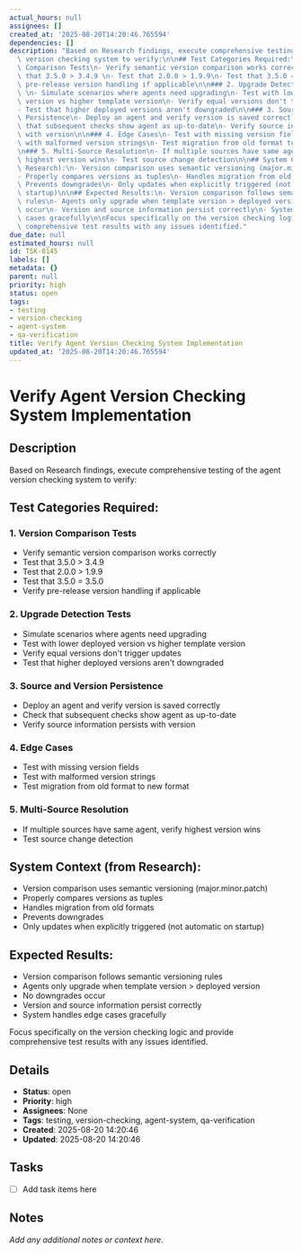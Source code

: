 ```yaml
---
actual_hours: null
assignees: []
created_at: '2025-08-20T14:20:46.765594'
dependencies: []
description: "Based on Research findings, execute comprehensive testing of the agent\
  \ version checking system to verify:\n\n## Test Categories Required:\n\n### 1. Version\
  \ Comparison Tests\n- Verify semantic version comparison works correctly\n- Test\
  \ that 3.5.0 > 3.4.9 \n- Test that 2.0.0 > 1.9.9\n- Test that 3.5.0 = 3.5.0\n- Verify\
  \ pre-release version handling if applicable\n\n### 2. Upgrade Detection Tests \
  \ \n- Simulate scenarios where agents need upgrading\n- Test with lower deployed\
  \ version vs higher template version\n- Verify equal versions don't trigger updates\n\
  - Test that higher deployed versions aren't downgraded\n\n### 3. Source and Version\
  \ Persistence\n- Deploy an agent and verify version is saved correctly\n- Check\
  \ that subsequent checks show agent as up-to-date\n- Verify source information persists\
  \ with version\n\n### 4. Edge Cases\n- Test with missing version fields\n- Test\
  \ with malformed version strings\n- Test migration from old format to new format\n\
  \n### 5. Multi-Source Resolution\n- If multiple sources have same agent, verify\
  \ highest version wins\n- Test source change detection\n\n## System Context (from\
  \ Research):\n- Version comparison uses semantic versioning (major.minor.patch)\n\
  - Properly compares versions as tuples\n- Handles migration from old formats\n-\
  \ Prevents downgrades\n- Only updates when explicitly triggered (not automatic on\
  \ startup)\n\n## Expected Results:\n- Version comparison follows semantic versioning\
  \ rules\n- Agents only upgrade when template version > deployed version\n- No downgrades\
  \ occur\n- Version and source information persist correctly\n- System handles edge\
  \ cases gracefully\n\nFocus specifically on the version checking logic and provide\
  \ comprehensive test results with any issues identified."
due_date: null
estimated_hours: null
id: TSK-0145
labels: []
metadata: {}
parent: null
priority: high
status: open
tags:
- testing
- version-checking
- agent-system
- qa-verification
title: Verify Agent Version Checking System Implementation
updated_at: '2025-08-20T14:20:46.765594'
---
```


# Verify Agent Version Checking System Implementation

## Description
Based on Research findings, execute comprehensive testing of the agent version checking system to verify:

## Test Categories Required:

### 1. Version Comparison Tests
- Verify semantic version comparison works correctly
- Test that 3.5.0 > 3.4.9 
- Test that 2.0.0 > 1.9.9
- Test that 3.5.0 = 3.5.0
- Verify pre-release version handling if applicable

### 2. Upgrade Detection Tests  
- Simulate scenarios where agents need upgrading
- Test with lower deployed version vs higher template version
- Verify equal versions don't trigger updates
- Test that higher deployed versions aren't downgraded

### 3. Source and Version Persistence
- Deploy an agent and verify version is saved correctly
- Check that subsequent checks show agent as up-to-date
- Verify source information persists with version

### 4. Edge Cases
- Test with missing version fields
- Test with malformed version strings
- Test migration from old format to new format

### 5. Multi-Source Resolution
- If multiple sources have same agent, verify highest version wins
- Test source change detection

## System Context (from Research):
- Version comparison uses semantic versioning (major.minor.patch)
- Properly compares versions as tuples
- Handles migration from old formats
- Prevents downgrades
- Only updates when explicitly triggered (not automatic on startup)

## Expected Results:
- Version comparison follows semantic versioning rules
- Agents only upgrade when template version > deployed version
- No downgrades occur
- Version and source information persist correctly
- System handles edge cases gracefully

Focus specifically on the version checking logic and provide comprehensive test results with any issues identified.

## Details
- **Status**: open
- **Priority**: high
- **Assignees**: None
- **Tags**: testing, version-checking, agent-system, qa-verification
- **Created**: 2025-08-20 14:20:46
- **Updated**: 2025-08-20 14:20:46

## Tasks
- [ ] Add task items here

## Notes
_Add any additional notes or context here._
